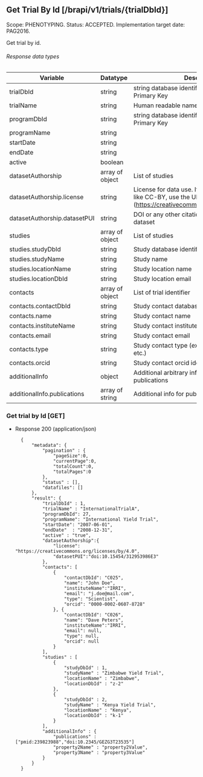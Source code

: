 ## Get Trial By Id [/brapi/v1/trials/{trialDbId}]

Scope: PHENOTYPING.
Status: ACCEPTED.
Implementation target date: PAG2016.

Get trial by id.

###### Response data types

| Variable                | Datatype        | Description                                             | Required |
| ----------------------- | --------------- | ------------------------------------------------------- | :------: |
| trialDbId               | string          | string database identifier, not necessarily a Primary Key |    Y     |
| trialName               | string          | Human readable name                                     |    Y     |
| programDbId             | string          | string database identifier, not necessarily a Primary Key |          |
| programName             | string          |                                                         |          |
| startDate               | string          |                                                         |          |
| endDate                 | string          |                                                         |          |
| active                  | boolean         |                                                         |          |
| datasetAuthorship       | array of object | List of studies                                         |          |
| datasetAuthorship.license  | string          | License for data use. If using a known license like CC-BY, use the URI (https://creativecommons.org/licenses/by/4.0/) |          |
| datasetAuthorship.datasetPUI       | string          | DOI or any other citation mechanism for this dataset |          |
| studies                 | array of object | List of studies                                         |          |
| studies.studyDbId       | string          | Study database identifier                               |          |
| studies.studyName       | string          | Study  name                                             |          |
| studies.locationName    | string          | Study location name                                     |          |
| studies.locationDbId    | string          | Study location email                                    |          |
| contacts                | array of object | List of trial identifier                                |          |
| contacts.contactDbId    | string          | Study contact database identifier                       |          |
| contacts.name           | string          | Study contact name                                      |          |
| contacts.instituteName  | string          | Study contact institute name                            |          |
| contacts.email          | string          | Study contact email                                     |          |
| contacts.type           | string          | Study contact type (ex: Coordinator, Scientist, etc.)   |          |
| contacts.orcid          | string          | Study contact orcid identifier (http://orcid.org)       |          |
| additionalInfo          | object          | Additional arbitrary info on the trial like publications|          |
| additionalInfo.publications  | array of string | Additional info for publications                   |          |


### Get trial by Id [GET]

+ Response 200 (application/json)

        {
            "metadata": {
                "pagination" : { 
                    "pageSize":0, 
                    "currentPage":0, 
                    "totalCount":0, 
                    "totalPages":0 
                },
                "status" : [],
                "datafiles": []
            },
            "result": {
                "trialDbId" : 1,
                "trialName" : "InternationalTrialA",
                "programDbId": 27,
                "programName": "International Yield Trial",
                "startDate": "2007-06-01",
                "endDate"  : "2008-12-31",
                "active" : "true", 
                "datasetAuthorship":{
                    "license": "https://creativecommons.org/licenses/by/4.0",
                    "datasetPUI":"doi:10.15454/312953986E3"
                },
                "contacts": [
                    {
                        "contactDbId": "C025",
                        "name": "John Doe",
                        "instituteName":"IRRI",
                        "email": "j.doe@mail.com",
                        "type": "Scientist",
                        "orcid": "0000-0002-0607-8728"
                    }, {
                        "contactDbId": "C026",
                        "name": "Dave Peters",
                        "instituteName":"IRRI",
                        "email": null,
                        "type": null,
                        "orcid": null
                    }
                ],
                "studies" : [
                    {
                        "studyDbId" : 1,
                        "studyName" : "Zimbabwe Yield Trial",
                        "locationName" : "Zimbabwe",
                        "locationDbId" : "z-2"
                    },
                    {
                        "studyDbId" : 2,
                        "studyName" : "Kenya Yield Trial",
                        "locationName" : "Kenya",
                        "locationDbId" : "k-1"
                    }
                ],
                "additionalInfo" : {
                    "publications" : ["pmid:239823988","doi:10.2345/GEZG3T23535"]
                    "property2Name" : "property2Value",
                    "property3Name" : "property3Value"
                }
            }
        }        
